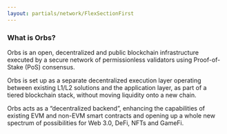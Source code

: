 ```yaml
---
layout: partials/network/FlexSectionFirst
---
```

### What is Orbs?

Orbs is an open, decentralized and public blockchain infrastructure executed by a secure network of permissionless validators using Proof-of-Stake (PoS) consensus.

Orbs is set up as a separate decentralized execution layer operating between existing L1/L2 solutions and the application layer, as part of a tiered blockchain stack, without moving liquidity onto a new chain.

Orbs acts as a “decentralized backend”, enhancing the capabilities of existing EVM and non-EVM smart contracts and opening up a whole new spectrum of possibilities for Web 3.0, DeFi, NFTs and GameFi.
